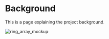 # Background

This is a page explaining the project background.

![ring_array_mockup](.img\ring_array_mockup.png)
